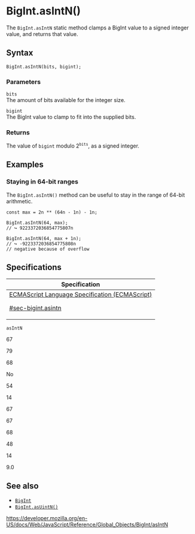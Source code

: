 # BigInt.asIntN()

The `BigInt.asIntN` static method clamps a BigInt value to a signed integer value, and returns that value.

## Syntax

    BigInt.asIntN(bits, bigint);

### Parameters

`bits`  
The amount of bits available for the integer size.

`bigint`  
The BigInt value to clamp to fit into the supplied bits.

### Returns

The value of `bigint` modulo 2<sup>`bits`</sup>, as a signed integer.

## Examples

### Staying in 64-bit ranges

The `BigInt.asIntN()` method can be useful to stay in the range of 64-bit arithmetic.

    const max = 2n ** (64n - 1n) - 1n;

    BigInt.asIntN(64, max);
    // ↪ 9223372036854775807n

    BigInt.asIntN(64, max + 1n);
    // ↪ -9223372036854775808n
    // negative because of overflow

## Specifications

<table><thead><tr class="header"><th>Specification</th></tr></thead><tbody><tr class="odd"><td><a href="https://tc39.es/ecma262/#sec-bigint.asintn">ECMAScript Language Specification (ECMAScript) 
<br/>

<span class="small">#sec-bigint.asintn</span></a></td></tr></tbody></table>

`asIntN`

67

79

68

No

54

14

67

67

68

48

14

9.0

## See also

- [`BigInt`](../bigint)
- [`BigInt.asUintN()`](asuintn)

<a href="https://developer.mozilla.org/en-US/docs/Web/JavaScript/Reference/Global_Objects/BigInt/asIntN" class="_attribution-link">https://developer.mozilla.org/en-US/docs/Web/JavaScript/Reference/Global_Objects/BigInt/asIntN</a>
